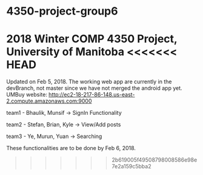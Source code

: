 # 4350-project-group6
2018 Winter COMP 4350 Project, University of Manitoba
<<<<<<< HEAD
=======

Updated on Feb 5, 2018.
The working web app are currently in the devBranch, not master since we have not merged the android app yet.
UMBuy website: http://ec2-18-217-86-148.us-east-2.compute.amazonaws.com:9000





team1 - Bhaulik, Munsif -> SignIn Functionality

team2 - Stefan, Brian, Kyle -> View/Add posts

team3 - Ye, Murun, Yuan -> Searching

These functionalities are to be done by Feb 6, 2018.
>>>>>>> 2b619005f49508798008586e98e7e2a159c5bba2
